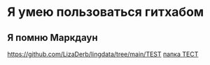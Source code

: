 # Я умею пользоваться гитхабом
## Я помню Маркдаун
https://github.com/LizaDerb/lingdata/tree/main/TEST
[папка ТЕСТ](https://github.com/LizaDerb/lingdata/tree/main/TEST)
